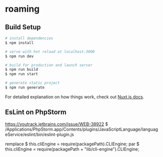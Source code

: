 # roaming

## Build Setup

```bash
# install dependencies
$ npm install

# serve with hot reload at localhost:3000
$ npm run dev

# build for production and launch server
$ npm run build
$ npm run start

# generate static project
$ npm run generate
```

For detailed explanation on how things work, check out [Nuxt.js docs](https://nuxtjs.org).


## EsLint on PhpStorm

https://youtrack.jetbrains.com/issue/WEB-38922
$ /Applications/PhpStorm.app/Contents/plugins/JavaScriptLanguage/languageService/eslint/bin/eslint-plugin.js

remplace 
$ this.cliEngine = require(packagePath).CLIEngine; 
par 
$ this.cliEngine = require(packagePath + "lib/cli-engine").CLIEngine;